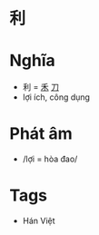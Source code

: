 # 利

# Nghĩa
* 利 = [禾](禾.md) [刀](刀.md)
* lợi ích, công dụng

# Phát âm
* /lợi = hòa đao/

# Tags
* Hán Việt

<script>window.HANZI_FIELD='利';</script>

